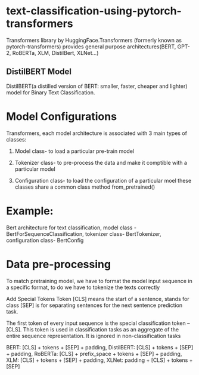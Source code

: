 # text-classification-using-pytorch-transformers

Transformers library by HuggingFace.Transformers (formerly known as pytorch-transformers) provides general purpose architectures(BERT, GPT-2, RoBERTa, XLM, DistilBert, XLNet…)

## DistilBERT Model
DistilBERT(a distilled version of BERT: smaller, faster, cheaper and lighter) model for Binary Text Classification.

# Model Configurations
Transformers, each model architecture is associated with 3 main types of classes:

1. Model class- to load a particular pre-train model

2. Tokenizer class- to pre-process the data and make it comptible with a particular model

3. Configuration class- to load the configuration of a particular moel
these classes share a common class method from_pretrained()

# Example: 
Bert architecture for text classification, 
model class - BertForSequenceClassification, tokenizer class- BertTokenizer, configuration class- BertConfig


# Data pre-processing

To match pretraining model, we have to format the model input sequence in a specific format, to do we have to tokenize the texts correctly

Add Special Tokens
Token [CLS] means the start of a sentence, stands for class [SEP] is for separating sentences for the next sentence prediction task.

The first token of every input sequence is the special classification token – [CLS]. This token is used in classification tasks as an aggregate of the entire sequence representation. It is ignored in non-classification tasks

BERT: [CLS] + tokens + [SEP] + padding, 
DistilBERT: [CLS] + tokens + [SEP] + padding, RoBERTa: [CLS] + prefix_space + tokens + [SEP] + padding, XLM: [CLS] + tokens + [SEP] + padding, 
XLNet: padding + [CLS] + tokens + [SEP]
